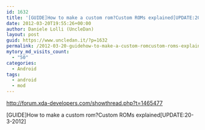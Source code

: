 ```yaml
---
id: 1632
title: '[GUIDE]How to make a custom rom?Custom ROMs explained[UPDATE:20-3-2012]'
date: 2012-03-20T19:55:26+00:00
author: Daniele Lolli (UncleDan)
layout: post
guid: https://www.uncledan.it/?p=1632
permalink: /2012-03-20-guidehow-to-make-a-custom-romcustom-roms-explainedupdate20-3-2012.html
mytory_md_visits_count:
  - "50"
categories:
  - Android
tags:
  - android
  - mod
---
```

http://forum.xda-developers.com/showthread.php?t=1465477
  
[GUIDE]How to make a custom rom?Custom ROMs explained[UPDATE:20-3-2012]